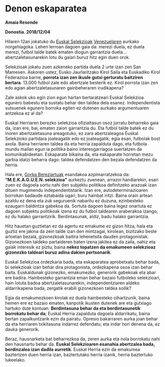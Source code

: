 # Denon eskaparatea

**Amaia Resende**

**Donostia. 2018/12/04** 

Hilaren 12an jokatuko du [Euskal Selekzioak](https://euskadifutbol.eus/inicio/) [Venezuelaren](https://www.federacionvenezolanadefutbol.org/) aurkako norgehiagoka. Lehen lerroan dagoen gaia da: merezi duela, ez duela merezi, futbol talde batek ematen diogun garrantzia duela... abertzaletasunarekin lotu du gaiari buruz hitz egin duen orok.

Selekzioak jokatu zuen azkeneko partida duela 2 urte izan zen San Mamesen. Askoren ustez, Eusko Jaurlaritzako Kirol Saila eta Euskadiko Kirol Federazioa barne, __porrota izan zen ikusle gutxi gerturatu baitziren bertara__. 13.000 futbol zale edo abertzale besterik ez. Kirol porrota izan zen edo agian abertzaletasunaren gainbeheraren irudikapena?

Zale askok uko egin zion egun hartan bertaratzeari Euskal Selekzioa egunero babestu eta sustatu behar den taldea dela esanez. Independentista sutsuenek egunero borroka egiten ez dutenen aurkako argumentuaren antzekoa ez al da?

Euskal Herriaren berezko selekzioa ofizialtasun osoz jorratu beharreko gaia da, izan ere, bai, ematen zaion garrantzia du. Eta futbol talde batek ez du inoren abertzaletasuna areagotuko, ez zara abertzaleagoa Euskal Selekzioko partidara joateagatik edo ez joateagatik; egia esan, futbolak bost axola. Baina herriaren taldea da eta herria zapalduta dago, eta futbola mundu mailan egun ia politika baino interesgarriagoa suertatzen da komunikabideetan. Eskaparate bikaina da, eta eskaparate horretan mezu garbia idatzi beharra dago: taldea defendatzen den bezala defendatzen da herria.

Hala ere, [Gorka Bereziartuak](https://twitter.com/gorka_bm?ref_src=twsrc%5Egoogle%7Ctwcamp%5Eserp%7Ctwgr%5Eauthor) esandakoa azpimarratzekoa da: __“M.E.K.A.G.U.E.N. selekzioa”__ aurkeztu zuenean, arrazoi handiarekin, esan zuen ez dagoela sortu nahi den subjektu politikoa definitzeko arazoak izan dituen mugimendu independentistarik. Izan ere, autodeterminazioaren borrokan badaude eztabaida ugari, buru hainbat iritzi. Baina orain artean azaldu ez dena eta zuk seguruenik nabaritu ez duzuna, ezinbesteko ezaugarri baldintza gabekoa da. Sortuta dagoen baina legez onartuta ez dagoen subjektu politikoak izena ez du futbol taldearen araberakoa izango, ez du halako garrantzirik. Berdintasunak, aldiz, badu halako garrantzia.

Hitz hauetan guztietan ez da agertu ez emakume ez gizon hitza, hala eta guztiz ere jakina da zein talde izan den mintzagai, kirolean, bizitzako beste arloetan bezala, gizonezkoak baitira lehenetsita dauden protagonistak. Gizonezkoen taldeko partaideren baten izena jakitea ez da zaila, nahiz eta gaiak interesik ez piztu; baina __nekez topatzen da emakumeen selekzioaz gizonezko taldeari buruz adina dakien pertsonarik__.

Euskal Selekzioa ordezkaria bada, eta eskaparatea aprobetxatu behar bada, bi selekzioak izan behar dira protagonista, ordezkapena osoa izan behar baita. Euskaldunak gizonezko, emakumezko, generorik gabekoak eta abar ere badira. Hainbesteko garrantzia eman behar bazaio futboleko selekzioari, hain lotuta badoa abertzaletasunarekin, independentziaren aldeko aldarrikapena bada, zergatik erabili gizonezkoen taldea soilik?

Egia da emakumezkoen kirolak ez duela hainbesteko oihartzunik, baina hemen ere ez bazaio ematen, kanpotik ikusten dutenek are eta gutxiago hartuko dute kontuan. __Berdintasuna behar da eta berdintasunetik borrokatu behar da__; Euskal Herria zapalduta dagoela aldarrikatu, baina bertan zapalkuntzarik ezin da pairatu. Opresio bakarraren aurka joan behar da eta herriaren txikitasuna indarrez defendatu; eta indar hori denena da, ez dauka generorik.

Beraz, hausnarketa bat beharrezkoa da, zeren aurka eta nola borrokatu nahi den hausnartu behar da. __Euskal Selekzioaren esanahia abertzalea bada, berdinzalea izan dadila aurretik__. Euskal Herria ezin da emakumea baztertzen duen herria izan, baztertutako herria izanik, herria baztertuko lukeelako.